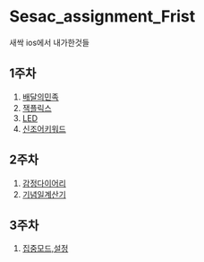 # Sesac_assignment_Frist
새싹 ios에서 내가한것들 

## 1주차
1. [배달의민족](https://github.com/WooseokJ/Sesac_assignment_Frist/tree/main/delivery-practice/delivery-practice)<br>
2. [잭플릭스](https://github.com/WooseokJ/Sesac_assignment_Frist/tree/main/MoviePractice/MoviePractice)<br>
3. [LED](https://github.com/WooseokJ/Sesac_assignment_Frist/tree/main/LEDBoard/LEDBoard)
4. [신조어키워드](https://github.com/WooseokJ/Sesac_assignment_Frist/tree/main/newlyCoinedWord/newlyCoinedWord)
## 2주차
1. [감정다이어리](https://github.com/WooseokJ/Sesac_assignment_Frist/tree/main/EmotionDiary/EmotionDiary)<br>
2. [기념일계산기](https://github.com/WooseokJ/Sesac_assignment_Frist/tree/main/AnniversaryCalc/AnniversaryCalc)<br>
## 3주차
1. [집중모드,설정](https://github.com/WooseokJ/Sesac_assignment_Frist/tree/main/TrendMedia/TrendMedia)
